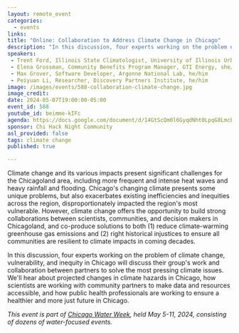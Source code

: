 ```yaml
---
layout: remote_event
categories:
  - events
links: 
title: "Online: Collaboration to Address Climate Change in Chicago"
description: "In this discussion, four experts working on the problem of climate change, vulnerability, and inequity in Chicago will discuss their group's work and collaboration between partners to solve the most pressing climate issues. We'll hear about projected changes in climate hazards in Chicago, how scientists are working with community partners to make data and resources accessible, and how public health professionals are working to ensure a healthier and more just future in Chicago."
speakers:
 - Trent Ford, Illinois State Climatologist, University of Illinois Urbana-Champaign, he/him
 - Elena Grossman, Community Benefits Program Manager, GTI Energy, she/her
 - Max Grover, Software Developer, Argonne National Lab, he/him
 - Peiyuan Li, Researcher, Discovery Partners Institute, he/him
image: /images/events/588-collaboration-climate-change.jpg
image_credit:
date: 2024-05-07T19:00:00-05:00
event_id: 588
youtube_id: beimme-kIFc
agenda: https://docs.google.com/document/d/14GtScQm0l6GyqdNht0LpqG8LmcEF7i3COjNJ06PaTj8/edit#
sponsor: Chi Hack Night Community
asl_provided: false
tags: climate change
published: true

---
```


Climate change and its various impacts present significant challenges for the Chicagoland area, including more frequent and intense heat waves and heavy rainfall and flooding. Chicago's changing climate presents some unique problems, but also exacerbates existing inefficiencies and inequities across the region, disproportionately impacted the region's most vulnerable. However, climate change offers the opportunity to build strong collaborations between scientists, communities, and decision makers in Chicagoland, and co-produce solutions to both (1) reduce climate-warming greenhouse gas emissions and (2) right historical injustices to ensure all communities are resilient to climate impacts in coming decades. 

In this discussion, four experts working on the problem of climate change, vulnerability, and inequity in Chicago will discuss their group's work and collaboration between partners to solve the most pressing climate issues. We'll hear about projected changes in climate hazards in Chicago, how scientists are working with community partners to make data and resources accessible, and how public health professionals are working to ensure a healthier and more just future in Chicago. 

_This event is part of [Chicago Water Week](https://currentwater.org/chicago-water-week/), held May 5-11, 2024, consisting of dozens of water-focused events._